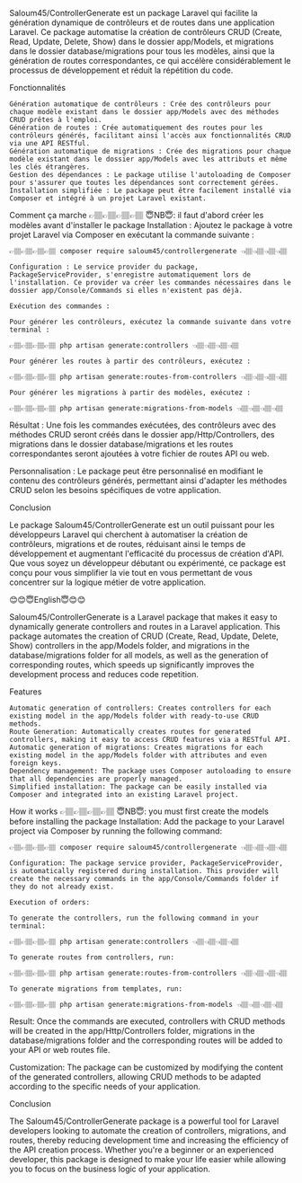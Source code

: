 Saloum45/ControllerGenerate est un package Laravel qui facilite la génération dynamique de contrôleurs et de routes dans une application Laravel. Ce package automatise la création de contrôleurs CRUD (Create, Read, Update, Delete, Show) dans le dossier app/Models, et migrations dans le dossier database/migrations pour tous les modèles, ainsi que la génération de routes correspondantes, ce qui accélère considérablement le processus de développement et réduit la répétition du code.

Fonctionnalités

    Génération automatique de contrôleurs : Crée des contrôleurs pour chaque modèle existant dans le dossier app/Models avec des méthodes CRUD prêtes à l'emploi.
    Génération de routes : Crée automatiquement des routes pour les contrôleurs générés, facilitant ainsi l'accès aux fonctionnalités CRUD via une API RESTful.
    Génération automatique de migrations : Crée des migrations pour chaque modèle existant dans le dossier app/Models avec les attributs et même les clés étrangères.
    Gestion des dépendances : Le package utilise l'autoloading de Composer pour s'assurer que toutes les dépendances sont correctement gérées.
    Installation simplifiée : Le package peut être facilement installé via Composer et intégré à un projet Laravel existant.

Comment ça marche
    👉🏽👉🏽👉🏽👉🏽 😇NB😇: il faut d'abord créer les modèles avant d'installer le package 
    Installation : Ajoutez le package à votre projet Laravel via Composer en exécutant la commande suivante :
    
    👉🏽👉🏽👉🏽👉🏽 composer require saloum45/controllergenerate 👈🏽👈🏽👈🏽👈🏽

    Configuration : Le service provider du package, PackageServiceProvider, s'enregistre automatiquement lors de l'installation. Ce provider va créer les commandes nécessaires dans le dossier app/Console/Commands si elles n'existent pas déjà.

    Exécution des commandes :

    Pour générer les contrôleurs, exécutez la commande suivante dans votre terminal :

    👉🏽👉🏽👉🏽👉🏽 php artisan generate:controllers 👈🏽👈🏽👈🏽👈🏽

    Pour générer les routes à partir des contrôleurs, exécutez :

    👉🏽👉🏽👉🏽👉🏽 php artisan generate:routes-from-controllers 👈🏽👈🏽👈🏽👈🏽

    Pour générer les migrations à partir des modèles, exécutez :

    👉🏽👉🏽👉🏽👉🏽 php artisan generate:migrations-from-models 👈🏽👈🏽👈🏽👈🏽

Résultat : Une fois les commandes exécutées, des contrôleurs avec des méthodes CRUD seront créés dans le dossier app/Http/Controllers, des migrations dans le dossier database/migrations et les routes correspondantes seront ajoutées à votre fichier de routes API ou web.

Personnalisation : Le package peut être personnalisé en modifiant le contenu des contrôleurs générés, permettant ainsi d'adapter les méthodes CRUD selon les besoins spécifiques de votre application.

Conclusion

Le package Saloum45/ControllerGenerate est un outil puissant pour les développeurs Laravel qui cherchent à automatiser la création de contrôleurs, migrations et de routes, réduisant ainsi le temps de développement et augmentant l'efficacité du processus de création d'API. Que vous soyez un développeur débutant ou expérimenté, ce package est conçu pour vous simplifier la vie tout en vous permettant de vous concentrer sur la logique métier de votre application. 

😊😊😇English😇😊😊

Saloum45/ControllerGenerate is a Laravel package that makes it easy to dynamically generate controllers and routes in a Laravel application. This package automates the creation of CRUD (Create, Read, Update, Delete, Show) controllers in the app/Models folder, and migrations in the database/migrations folder for all models, as well as the generation of corresponding routes, which speeds up significantly improves the development process and reduces code repetition.

Features

    Automatic generation of controllers: Creates controllers for each existing model in the app/Models folder with ready-to-use CRUD methods.
    Route Generation: Automatically creates routes for generated controllers, making it easy to access CRUD features via a RESTful API.
    Automatic generation of migrations: Creates migrations for each existing model in the app/Models folder with attributes and even foreign keys.
    Dependency management: The package uses Composer autoloading to ensure that all dependencies are properly managed.
    Simplified installation: The package can be easily installed via Composer and integrated into an existing Laravel project.

How it works
    👉🏽👉🏽👉🏽👉🏽 😇NB😇: you must first create the models before installing the package
    Installation: Add the package to your Laravel project via Composer by running the following command:
    
    👉🏽👉🏽👉🏽👉🏽 composer require saloum45/controllergenerate 👈🏽👈🏽👈🏽👈🏽

    Configuration: The package service provider, PackageServiceProvider, is automatically registered during installation. This provider will create the necessary commands in the app/Console/Commands folder if they do not already exist.

    Execution of orders:

    To generate the controllers, run the following command in your terminal:

    👉🏽👉🏽👉🏽👉🏽 php artisan generate:controllers 👈🏽👈🏽👈🏽👈🏽

    To generate routes from controllers, run:

    👉🏽👉🏽👉🏽👉🏽 php artisan generate:routes-from-controllers 👈🏽👈🏽👈🏽👈🏽

    To generate migrations from templates, run:

    👉🏽👉🏽👉🏽👉🏽 php artisan generate:migrations-from-models 👈🏽👈🏽👈🏽👈🏽

Result: Once the commands are executed, controllers with CRUD methods will be created in the app/Http/Controllers folder, migrations in the database/migrations folder and the corresponding routes will be added to your API or web routes file.

Customization: The package can be customized by modifying the content of the generated controllers, allowing CRUD methods to be adapted according to the specific needs of your application.

Conclusion

The Saloum45/ControllerGenerate package is a powerful tool for Laravel developers looking to automate the creation of controllers, migrations, and routes, thereby reducing development time and increasing the efficiency of the API creation process. Whether you're a beginner or an experienced developer, this package is designed to make your life easier while allowing you to focus on the business logic of your application. 